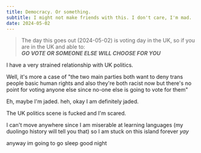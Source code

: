 ```yaml
---
title: Democracy. Or something.
subtitle: I might not make friends with this. I don't care, I'm mad.
date: 2024-05-02
---
```


> The day this goes out (2024-05-02) is voting day in the UK, so if you are in the UK and able to:<br>
> ***GO VOTE OR SOMEONE ELSE WILL CHOOSE FOR YOU***

I have a very strained relationship with UK politics.

Well, it's more a case of "the two main parties both want to deny trans people basic human rights and also they're both racist now but there's no point for voting anyone else since no-one else is going to vote for them"

Eh, maybe I'm jaded. heh, okay I am definitely jaded.

The UK politics scene is fucked and I'm scared.

I can't move anywhere since I am miserable at learning languages (my duolingo history will tell you that) so I am stuck on this island forever *yay*

anyway im going to go sleep good night